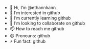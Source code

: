 - 👋 Hi, I’m @ethannhann
- 👀 I’m interested in github
- 🌱 I’m currently learning github
- 💞️ I’m looking to collaborate on github
- 📫 How to reach me github
- 😄 Pronouns: github
- ⚡ Fun fact: github

<!---
ethannhann/ethannhann is a ✨ special ✨ repository because its `README.md` (this file) appears on your GitHub profile.
You can click the Preview link to take a look at your changes.
--->
